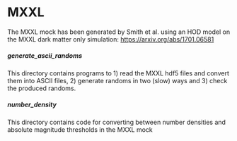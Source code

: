 # MXXL

The MXXL mock has been generated by Smith et al. using an HOD model on the MXXL dark matter only simulation:
https://arxiv.org/abs/1701.06581

##### generate_ascii_randoms
  This directory contains programs to 1) read the MXXL hdf5 files and convert them into ASCII files, 2) generate randoms in two (slow) ways and 3) check the produced randoms.

##### number_density
  This directory contains code for converting between number densities and absolute magnitude thresholds in the MXXL mock